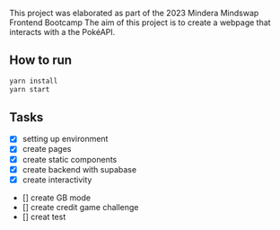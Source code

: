 This project was elaborated as part of the 2023 Mindera Mindswap Frontend Bootcamp
The aim of this project is to create a webpage that interacts with a the PokéAPI.

## How to run

```bash
yarn install
yarn start
```

## Tasks

- [x] setting up environment
- [x] create pages
- [x] create static components
- [x] create backend with supabase
- [x] create interactivity
- [] create GB mode
- [] create credit game challenge
- [] creat test
